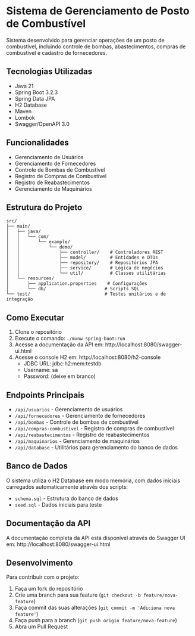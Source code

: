 # Sistema de Gerenciamento de Posto de Combustível

Sistema desenvolvido para gerenciar operações de um posto de combustível, incluindo controle de bombas, abastecimentos, compras de combustível e cadastro de fornecedores.

## Tecnologias Utilizadas

- Java 21
- Spring Boot 3.2.3
- Spring Data JPA
- H2 Database
- Maven
- Lombok
- Swagger/OpenAPI 3.0

## Funcionalidades

- Gerenciamento de Usuários
- Gerenciamento de Fornecedores
- Controle de Bombas de Combustível
- Registro de Compras de Combustível
- Registro de Reabastecimentos
- Gerenciamento de Maquinários

## Estrutura do Projeto

```
src/
├── main/
│   ├── java/
│   │   └── com/
│   │       └── example/
│   │           └── demo/
│   │               ├── controller/    # Controladores REST
│   │               ├── model/         # Entidades e DTOs
│   │               ├── repository/    # Repositórios JPA
│   │               ├── service/       # Lógica de negócios
│   │               └── util/          # Classes utilitárias
│   └── resources/
│       ├── application.properties    # Configurações
│       └── db/                      # Scripts SQL
└── test/                            # Testes unitários e de integração
```

## Como Executar

1. Clone o repositório
2. Execute o comando: `./mvnw spring-boot:run`
3. Acesse a documentação da API em: http://localhost:8080/swagger-ui.html
4. Acesse o console H2 em: http://localhost:8080/h2-console
   - JDBC URL: jdbc:h2:mem:testdb
   - Username: sa
   - Password: (deixe em branco)

## Endpoints Principais

- `/api/usuarios` - Gerenciamento de usuários
- `/api/fornecedores` - Gerenciamento de fornecedores
- `/api/bombas` - Controle de bombas de combustível
- `/api/compras-combustivel` - Registro de compras de combustível
- `/api/reabastecimentos` - Registro de reabastecimentos
- `/api/maquinarios` - Gerenciamento de maquinários
- `/api/database` - Utilitários para gerenciamento do banco de dados

## Banco de Dados

O sistema utiliza o H2 Database em modo memória, com dados iniciais carregados automaticamente através dos scripts:
- `schema.sql` - Estrutura do banco de dados
- `seed.sql` - Dados iniciais para teste

## Documentação da API

A documentação completa da API está disponível através do Swagger UI em:
http://localhost:8080/swagger-ui.html

## Desenvolvimento

Para contribuir com o projeto:

1. Faça um fork do repositório
2. Crie uma branch para sua feature (`git checkout -b feature/nova-feature`)
3. Faça commit das suas alterações (`git commit -m 'Adiciona nova feature'`)
4. Faça push para a branch (`git push origin feature/nova-feature`)
5. Abra um Pull Request 